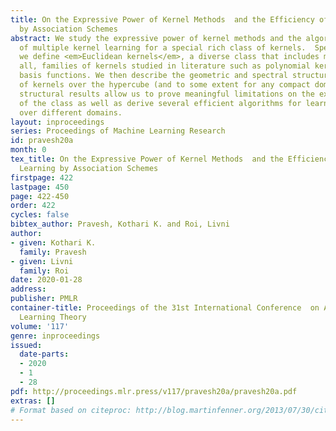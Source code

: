 ```yaml
---
title: On the Expressive Power of Kernel Methods  and the Efficiency of Kernel Learning
  by Association Schemes
abstract: We study the expressive power of kernel methods and the algorithmic feasibility
  of multiple kernel learning for a special rich class of kernels.  Specifically,
  we define <em>Euclidean kernels</em>, a diverse class that includes most, if not
  all, families of kernels studied in literature such as polynomial kernels and radial
  basis functions. We then describe the geometric and spectral structure of this family
  of kernels over the hypercube (and to some extent for any compact domain).  Our
  structural results allow us to prove meaningful limitations on the expressive power
  of the class as well as derive several efficient algorithms for learning kernels
  over different domains.
layout: inproceedings
series: Proceedings of Machine Learning Research
id: pravesh20a
month: 0
tex_title: On the Expressive Power of Kernel Methods  and the Efficiency of Kernel
  Learning by Association Schemes
firstpage: 422
lastpage: 450
page: 422-450
order: 422
cycles: false
bibtex_author: Pravesh, Kothari K. and Roi, Livni
author:
- given: Kothari K.
  family: Pravesh
- given: Livni
  family: Roi
date: 2020-01-28
address: 
publisher: PMLR
container-title: Proceedings of the 31st International Conference  on Algorithmic
  Learning Theory
volume: '117'
genre: inproceedings
issued:
  date-parts:
  - 2020
  - 1
  - 28
pdf: http://proceedings.mlr.press/v117/pravesh20a/pravesh20a.pdf
extras: []
# Format based on citeproc: http://blog.martinfenner.org/2013/07/30/citeproc-yaml-for-bibliographies/
---
```

